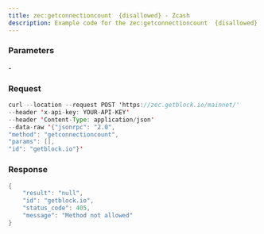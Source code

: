 ```yaml
---
title: zec:getconnectioncount  {disallowed} - Zcash
description: Example code for the zec:getconnectioncount  {disallowed} json-rpc method. Сomplete guide on how to use zec:getconnectioncount  {disallowed} json-rpc in GetBlock.io Web3 documentation.
---
```


### Parameters


\-

### Request

``` java
curl --location --request POST 'https://zec.getblock.io/mainnet/' 
--header 'x-api-key: YOUR-API-KEY' 
--header 'Content-Type: application/json' 
--data-raw '{"jsonrpc": "2.0",
"method": "getconnectioncount",
"params": [],
"id": "getblock.io"}'
```

###  Response

``` java
{
    "result": "null",
    "id": "getblock.io",
    "status_code": 405,
    "message": "Method not allowed"
}
```

